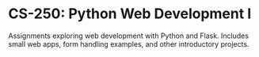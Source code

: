 # CS-250: Python Web Development I

Assignments exploring web development with Python and Flask. Includes small web apps, form handling examples, and other introductory projects.
